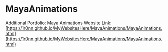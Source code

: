 # MayaAnimations

Additional Portfolio: Maya Animations Website Link: [https://1r0nn.github.io/MyWebsitesHere/MayaAnimations/MayaAnimations.html](https://1r0nn.github.io/MyWebsitesHere/MayaAnimations/MayaAnimations.html)
